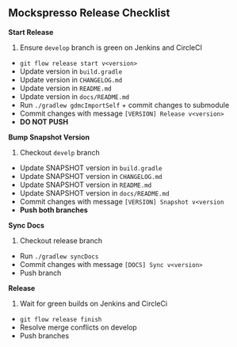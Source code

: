 ## Mockspresso Release Checklist

**Start Release**

1. Ensure `develop` branch is green on Jenkins and CircleCI
- `git flow release start v<version>`
- Update version in `build.gradle`
- Update version in `CHANGELOG.md`
- Update version in `README.md`
- Update version in `docs/README.md`
- Run `./gradlew gdmcImportSelf` + commit changes to submodule
- Commit changes with message `[VERSION] Release v<version>`
- **DO NOT PUSH**

**Bump Snapshot Version**

1. Checkout `develp` branch
- Update SNAPSHOT version in `build.gradle`
- Update SNAPSHOT version in `CHANGELOG.md`
- Update SNAPSHOT version in `README.md`
- Update SNAPSHOT version in `docs/README.md`
- Commit changes with message `[VERSION] Snapshot v<version`
- **Push both branches**

**Sync Docs**

1. Checkout release branch
- Run `./gradlew syncDocs`
- Commit changes with message `[DOCS] Sync v<version>`
- Push branch

**Release**

1. Wait for green builds on Jenkins and CircleCi
- `git flow release finish`
- Resolve merge conflicts on develop
- Push branches
